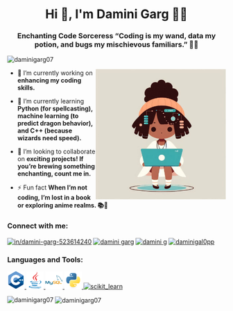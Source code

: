 <h1 align="center">Hi 👋, I'm Damini Garg 🌟🔮</h1>
<h3 align="center">Enchanting Code Sorceress “Coding is my wand, data my potion, and bugs my mischievous familiars.” 🧙‍♀️</h3>

<p align="left"> <img src="https://komarev.com/ghpvc/?username=daminigarg07&label=Profile%20views&color=0e75b6&style=flat" alt="daminigarg07" /> </p>

<div style="flex: 1; text-align: right;">
    <img align="right" alt="Coding" width="300" height="300" src="https://github.com/daminigarg07/daminigarg07/blob/main/_c400f6ad-dae3-4d3a-a2dc-eaa2987a2e51.jpg?raw=true" alt="Cute Girl Coding" width="150" height="150" />
  </div>
</div>

- 🔭 I’m currently working on **enhancing my coding skills.**

- 🌱 I’m currently learning **Python (for spellcasting), machine learning (to predict dragon behavior), and C++ (because wizards need speed).**

- 👯 I’m looking to collaborate on **exciting projects! If you’re brewing something enchanting, count me in.**

- ⚡ Fun fact **When I’m not coding, I’m lost in a book or exploring anime realms. 📚🌸**

<h3 align="left">Connect with me:</h3>
<p align="left">
<a href="https://linkedin.com/in/damini-garg-523614240" target="blank"><img align="center" src="https://raw.githubusercontent.com/rahuldkjain/github-profile-readme-generator/master/src/images/icons/Social/linked-in-alt.svg" alt="in/damini-garg-523614240" height="30" width="40" /></a>
<a href="https://www.hackerrank.com/damini garg" target="blank"><img align="center" src="https://raw.githubusercontent.com/rahuldkjain/github-profile-readme-generator/master/src/images/icons/Social/hackerrank.svg" alt="damini garg" height="30" width="40" /></a>
<a href="https://www.leetcode.com/damini g" target="blank"><img align="center" src="https://raw.githubusercontent.com/rahuldkjain/github-profile-readme-generator/master/src/images/icons/Social/leet-code.svg" alt="damini g" height="30" width="40" /></a>
<a href="https://auth.geeksforgeeks.org/user/daminigal0pp" target="blank"><img align="center" src="https://raw.githubusercontent.com/rahuldkjain/github-profile-readme-generator/master/src/images/icons/Social/geeks-for-geeks.svg" alt="daminigal0pp" height="30" width="40" /></a>
</p>

<h3 align="left">Languages and Tools:</h3>
<p align="left"> <a href="https://www.w3schools.com/cpp/" target="_blank" rel="noreferrer"> <img src="https://raw.githubusercontent.com/devicons/devicon/master/icons/cplusplus/cplusplus-original.svg" alt="cplusplus" width="40" height="40"/> </a> <a href="https://www.java.com" target="_blank" rel="noreferrer"> <img src="https://raw.githubusercontent.com/devicons/devicon/master/icons/java/java-original.svg" alt="java" width="40" height="40"/> </a> <a href="https://www.mysql.com/" target="_blank" rel="noreferrer"> <img src="https://raw.githubusercontent.com/devicons/devicon/master/icons/mysql/mysql-original-wordmark.svg" alt="mysql" width="40" height="40"/> </a> <a href="https://www.python.org" target="_blank" rel="noreferrer"> <img src="https://raw.githubusercontent.com/devicons/devicon/master/icons/python/python-original.svg" alt="python" width="40" height="40"/> </a> <a href="https://scikit-learn.org/" target="_blank" rel="noreferrer"> <img src="https://upload.wikimedia.org/wikipedia/commons/0/05/Scikit_learn_logo_small.svg" alt="scikit_learn" width="40" height="40"/> </a> </p>

<p><img align="left" src="https://github-readme-stats.vercel.app/api/top-langs?username=daminigarg07&show_icons=true&locale=en&layout=compact" alt="daminigarg07" /></p>

<p>&nbsp;<img align="center" src="https://github-readme-stats.vercel.app/api?username=daminigarg07&show_icons=true&locale=en" alt="daminigarg07" /></p>
